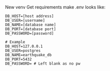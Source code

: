 New venv
Get requirements
make .env
looks like:
```
DB_HOST=[host address]
DB_USER=[username]
DB_NAME=[database name]
DB_PORT=[database port]
DB_PASSWORD=[password]
```
```
# Example
DB_HOST=127.0.0.1
DB_USER=postgres
DB_NAME=earthquake_db
DB_PORT=5432
DB_PASSWORD= # Left blank as no pw
```
